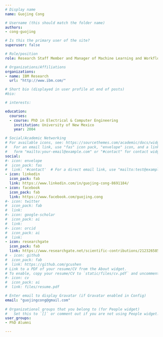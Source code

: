 ```yaml
---
# Display name
name: Guojing Cong

# Username (this should match the folder name)
authors:
- cong-guojing

# Is this the primary user of the site?
superuser: false

# Role/position
role: Research Staff Member and Manager of Machine Learning and Workflow

# Organizations/Affiliations
organizations:
- name: IBM Research
  url: "http://www.ibm.com/"

# Short bio (displayed in user profile at end of posts)
#bio: 

# interests:

education:
  courses:
  - course: PhD in Electrical & Computer Engineering
    institution: University of New Mexico
    year: 2004

# Social/Academic Networking
# For available icons, see: https://sourcethemes.com/academic/docs/widgets/#icons
#   For an email link, use "fas" icon pack, "envelope" icon, and a link in the
#   form "mailto:your-email@example.com" or "#contact" for contact widget.
social:
#- icon: envelope
#  icon_pack: fas
#  link: '#contact'  # For a direct email link, use "mailto:test@example.org".
- icon: linkedin
  icon_pack: fab
  link: https://www.linkedin.com/in/guojing-cong-8691184/
- icon: facebook
  icon_pack: fab
  link: https://www.facebook.com/guojing.cong
#- icon: twitter
#  icon_pack: fab
#  link: 
#- icon: google-scholar
#  icon_pack: ai
#  link: 
#- icon: orcid
#  icon_pack: ai
#  link: 
- icon: researchgate
  icon_pack: fab
  link: https://www.researchgate.net/scientific-contributions/2123265859_Guojing_Cong
# - icon: github
#  icon_pack: fab
#  link: https://github.com/gcushen
# Link to a PDF of your resume/CV from the About widget.
# To enable, copy your resume/CV to `static/files/cv.pdf` and uncomment the lines below.  
#- icon: cv
#  icon_pack: ai
#  link: files/resume.pdf

# Enter email to display Gravatar (if Gravatar enabled in Config)
email: "guojingcong@gmail.com"
  
# Organizational groups that you belong to (for People widget)
#   Set this to `[]` or comment out if you are not using People widget.  
user_groups:
- PhD Alumni

---
```


